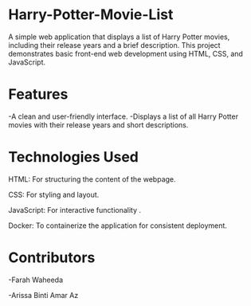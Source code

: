 # Harry-Potter-Movie-List
A simple web application that displays a list of Harry Potter movies, including their release years and a brief description. This project demonstrates basic front-end web development using HTML, CSS, and JavaScript.

# Features
-A clean and user-friendly interface.
-Displays a list of all Harry Potter movies with their release years and short descriptions.

# Technologies Used 
HTML: For structuring the content of the webpage.

CSS: For styling and layout.

JavaScript: For interactive functionality .

Docker: To containerize the application for consistent deployment.

# Contributors 
-Farah Waheeda 

-Arissa Binti Amar Az
